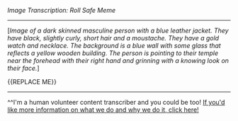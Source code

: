 *Image Transcription: Roll Safe Meme*

---

\[*Image of a dark skinned masculine person with a blue leather jacket. They have black, slightly curly, short hair and a moustache. They have a gold watch and necklace. The background is a blue wall with some glass that reflects a yellow wooden building. The person is pointing to their temple near the forehead with their right hand and grinning with a knowing look on their face.*]

{{REPLACE ME}}

---

^^I'm&#32;a&#32;human&#32;volunteer&#32;content&#32;transcriber&#32;and&#32;you&#32;could&#32;be&#32;too!&#32;[If&#32;you'd&#32;like&#32;more&#32;information&#32;on&#32;what&#32;we&#32;do&#32;and&#32;why&#32;we&#32;do&#32;it,&#32;click&#32;here!](https://www.reddit.com/r/TranscribersOfReddit/wiki/index)

